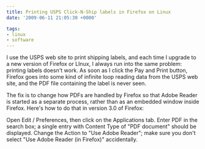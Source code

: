 ```yaml
---
title: Printing USPS Click-N-Ship labels in Firefox on Linux
date: '2009-06-11 21:05:30 +0000'

tags:
- linux
- software
---
```

I use the USPS web site to print shipping labels, and each time I upgrade to a new version of Firefox or LInux, I always run into the same problem: printing labels doesn't work.  As soon as I click the Pay and Print button, Firefox goes into some kind of infinite loop reading data from the USPS web site, and the PDF file containing the label is never seen.

The fix is to change how PDFs are handled by Firefox so that Adobe Reader is started as a separate process, rather than as an embedded window inside Firefox.  Here's how to do that in version 3.0 of Firefox:

Open Edit / Preferences, then click on the Applications tab.  Enter PDF in the search box; a single entry with Content Type of "PDF document" should be displayed.  Change the Action to "Use Adobe Reader"; make sure you don't select "Use Adobe Reader (in Firefox)" accidentally.
